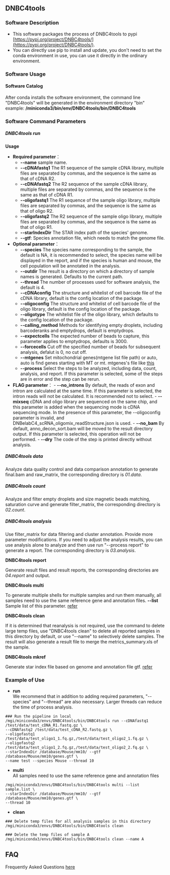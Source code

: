 ## **DNBC4tools**

### **Software Description**
- This software packages the process of DNBC4tools to pypi [https://pypi.org/project/DNBC4tools/](https://pypi.org/project/DNBC4tools/).
- You can directly use pip to install and update, you don't need to set the conda environment in use, you can use it directly in the ordinary environment.

### **Software Usage**
#### Software Catalog
 After conda installs the software environment, the command line "DNBC4tools" will be generated in the environment directory "bin"
<br /> example: **/miniconda3/bin/env/DNBC4tools/bin/DNBC4tools**
<br />

### Software Command Parameters
##### **DNBC4tools run**

**Usage**

- **Required parameter**：
  - **--name** sample name.
  - **--cDNAfastq1** The R1 sequence of the sample cDNA library, multiple files are separated by commas, and the sequence is the same as that of cDNA R2.
  - **--cDNAfastq2** The R2 sequence of the sample cDNA library, multiple files are separated by commas, and the sequence is the same as that of cDNA R1.
  - **--oligofastq1** The R1 sequence of the sample oligo library, multiple files are separated by commas, and the sequence is the same as that of oligo R2.
  - **--oligofastq2** The R2 sequence of the sample oligo library, multiple files are separated by commas, and the sequence is the same as that of oligo R1.
  - **--starIndexDir** The STAR index path of the species' genome.
  - **--gtf**: Species annotation file, which needs to match the genome file.
- **Optional parameter**：
    - **--species** The species name corresponding to the sample, the default is NA, it is recommended to select, the species name will be displayed in the report, and if the species is human and mouse, the cell population will be annotated in the analysis.
    -  **--outdir** The result is a directory on which a directory of sample names is generated. Defaults to the current path.
    - **--thread** The number of processes used for software analysis, the default is 4.
    -  **--cDNAconfig** The structure and whitelist of cell barcode file of the cDNA library, default is the config location of the package.
    - **--oligoconfig** The structure and whitelist of cell barcode file of the oligo library, default is the config location of the package.
    - **--oligotype** The whitelist file of the oligo library, which defaults to the config location of the package.
    - **--calling_method** Methods for identifying empty droplets, including barcoderanks and emptydrops, default is emptydrops. 
    - **--expectcells** The expected number of beads to capture, this parameter applies to emptydrops, defaults is 3000.
    - **--forcecells** Cut off the specified number of beads for subsequent analysis, defalut is 0, no cut off.
    - **--mtgenes** Set mitochondrial genes(mtgene list file path) or auto, auto is find genes starting with MT or mt. mtgenes's file like [this](../gene.list)
    - **--process** Select the steps to be analyzed, including data, count, analysis, and report. If this parameter is selected, some of the steps are in error and the step can be rerun.
- **FLAG parameter**：
      - **--no_introns** By default, the reads of exon and intron are calculated at the same time. If this parameter is selected, the intron reads will not be calculated. It is recommended not to select.
      - **--mixseq** cDNA and oligo library are sequenced on the same chip, and this parameter is added when the sequencing mode is cDNA sequencing mode. In the presence of this parameter, the --oligoconfig parameter is invalid, and DNBelabC4_scRNA_oligomix_readStructure.json is used.
      - **--no_bam** By default, anno_decon_sort.bam will be moved to the result directory output. If this parameter is selected, this operation will not be performed.
      - **--dry** The code of the step is printed directly without analysis.



##### **DNBC4tools data** 

Analyze data quality control and data comparison annotation to generate final.bam and raw_matrix, the corresponding directory is *01.data*.

##### **DNBC4tools count** 

Analyze and filter empty droplets and size magnetic beads matching, saturation curve and generate filter_matrix, the corresponding directory is *02.count*.

##### **DNBC4tools analysis** 

Use filter_matrix for data filtering and cluster annotation. Provide more parameter modifications. If you need to adjust the analysis results, you can use analysis alone to analyze and then use run "--process report" to generate a report. The corresponding directory is *03.analysis*.

**DNBC4tools report** 

Generate result files and result reports, the corresponding directories are *04.report* and output.

**DNBC4tools multi** 

To generate multiple shells for multiple samples and run them manually, all samples need to use the same reference gene and annotation files.
**--list** Sample list of this parameter. [refer](../list.md)

**DNBC4tools clean**

 If it is determined that reanalysis is not required, use the command to delete large temp files, use "DNBC4tools clean" to delete all reported samples in this directory by default, or use "--name" to selectively delete samples. The result will also generate a result file to merge the metrics_summary.xls of the sample.

**DNBC4tools mkref** 

Generate star index file based on genome and annotation file gtf. [refer](../database.md)

### **Example of Use**
- **run** 
<br /> We recommend that in addition to adding required parameters, "--species" and "--thread" are also necessary. Larger threads can reduce the time of process analysis.
```
### Run the pipeline in local
/mgi/miniconda3/envs/DNBC4tools/bin/DNBC4tools run --cDNAfastq1 /test/data/test_cDNA_R1.fastq.gz \
--cDNAfastq2 /test/data/test_cDNA_R2.fastq.gz \
--oligofastq1 /test/data/test_oligo1_1.fq.gz,/test/data/test_oligo2_1.fq.gz \
--oligofastq2 /test/data/test_oligo1_2.fq.gz,/test/data/test_oligo2_2.fq.gz \
--starIndexDir /database/Mouse/mm10/ --gtf /database/Mouse/mm10/genes.gtf \
--name test --species Mouse --thread 10
```
- **multi**
<br /> All samples need to use the same reference gene and annotation files
```
/mgi/miniconda3/envs/DNBC4tools/bin/DNBC4tools multi --list sample.list \
--starIndexDir /database/Mouse/mm10/ --gtf /database/Mouse/mm10/genes.gtf \
--thread 10
```
- **clean**
```
### Delete temp files for all analysis samples in this directory
/mgi/miniconda3/envs/DNBC4tools/bin/DNBC4tools clean

### Delete the temp files of sample A
/mgi/miniconda3/envs/DNBC4tools/bin/DNBC4tools clean --name A
```
## FAQ
Frequently Asked Questions [here](./faq.md)
